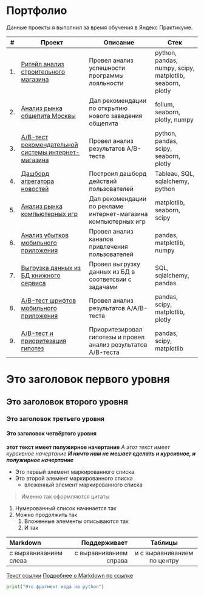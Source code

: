 # Портфолио

Данные проекты я выполнил за время обучения в Яндекс Практикуме.

| #    | Проект                | Описание                                                     | Стек                                                         |
| ---- | ------------------------------------------------------------ | ------------------------------------------------------------ | ------------------------------------------------------------ |
| 1.   | [Ритейл анализ строительного магазина](https://github.com/mechfil/Portfolio/tree/main/Building%20materials%20store) | Провел анализ успешности программы лояльности | python, pandas, numpy, scipy, matplotlib, seaborn, plotly       |
| 2.   | [Анализ рынка общепита Москвы](https://github.com/mechfil/Portfolio/tree/main/Catering%20in%20Moscow) | Дал рекомендации по открытию нового заведения общепита | folium, seaborn, plotly, numpy |
| 3.   | [A/B-тест рекомендательной системы интернет-магазина](https://github.com/mechfil/Portfolio/tree/main/AB-test%20online%20store) | Провел анализ результатов A/B-теста             | python, pandas, scipy, seaborn, plotly |
| 4.   | [Дашборд агрегатора новостей](https://github.com/mechfil/Portfolio/tree/main/Yandex%20Zen%20dashboard) | Построил дашборд действий пользователей            | Tableau, SQL, sqlalchemy, python |
| 5.   | [Анализ рынка компьютерных игр](https://github.com/mechfil/Portfolio/tree/main/%D0%A1omputer%20games%20market) | Дал рекомендации по рекламе интернет-магазина компьютерных игр            | matplotlib, seaborn, scipy |
| 6.   | [Анализ убытков мобильного приложения](https://github.com/mechfil/Portfolio/tree/main/Mobile%20app%20analysis) | Провел анализ каналов привлечения пользователей            | pandas, matplotlib, numpy |
| 7.   | [Выгрузка данных из БД книжного сервиса](https://github.com/mechfil/Portfolio/tree/main/Book%20service%20database) | Провел выгрузку данных из БД в соответсвии с задачами           | SQL, sqlalchemy, pandas |
| 8.   | [A/B-тест шрифтов мобильного приложения](https://github.com/mechfil/Portfolio/tree/main/AB-test%20mobile%20application) | Провел анализ результатов A/A/B-теста          | pandas, scipy, matplotlib, plotly |
| 9.   | [A/B-тест и приоритезация гипотез](https://github.com/mechfil/Portfolio/tree/main/AB-test%20online%20store%20-%202) | Приоритезировал гипотезы и провел анализ результатов A/B-теста         | pandas, scipy, matplotlib |








# Это заголовок первого уровня
## Это заголовок второго уровня
### Это заголовок третьего уровня
#### Это заголовок четвёртого уровня

**этот текст имеет полужирное начертание**
*А этот текст имеет курсивное начертание*
***И ничто нам не мешает сделать и курсивное, и полужирное начертание***

- Это первый элемент маркированного списка
- Это второй элемент маркированного списка
    - вложенный элемент маркированного списка

> Именно так оформляются цитаты 

1. Нумерованный список начинается так
2. Можно продолжить так
    1. Вложенные элементы описываются так
    2. И так

| Markdown              | Поддерживает           | Таблицы                     |
| :-------------------- | ---------------------: |:---------------------------:|
| с выравниванием слева | с выравниванием справа | и с выравниванием по центру |

[Текст ссылки](адрес://ссылки.здесь "Заголовок ссылки")
[Подробнее о Markdown по ссылке](https://daringfireball.net/projects/markdown/)

```python
print("Это фрагмент кода на python")
```
